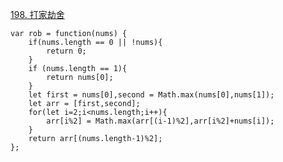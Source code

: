[198. 打家劫舍](https://leetcode-cn.com/problems/house-robber/)
```
var rob = function(nums) {
    if(nums.length == 0 || !nums){
        return 0;
    }
    if (nums.length == 1){
        return nums[0];
    }
    let first = nums[0],second = Math.max(nums[0],nums[1]);
    let arr = [first,second];
    for(let i=2;i<nums.length;i++){
        arr[i%2] = Math.max(arr[(i-1)%2],arr[i%2]+nums[i]);
    }
    return arr[(nums.length-1)%2];
};
```